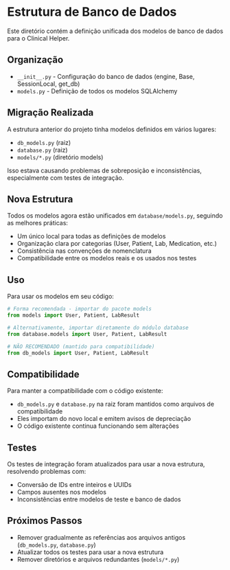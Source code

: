 # Estrutura de Banco de Dados

Este diretório contém a definição unificada dos modelos de banco de dados para o Clinical Helper.

## Organização

- `__init__.py` - Configuração do banco de dados (engine, Base, SessionLocal, get_db)
- `models.py` - Definição de todos os modelos SQLAlchemy

## Migração Realizada

A estrutura anterior do projeto tinha modelos definidos em vários lugares:

- `db_models.py` (raiz)
- `database.py` (raiz)
- `models/*.py` (diretório models)

Isso estava causando problemas de sobreposição e inconsistências, especialmente com testes de integração.

## Nova Estrutura

Todos os modelos agora estão unificados em `database/models.py`, seguindo as melhores práticas:

- Um único local para todas as definições de modelos
- Organização clara por categorias (User, Patient, Lab, Medication, etc.)
- Consistência nas convenções de nomenclatura
- Compatibilidade entre os modelos reais e os usados nos testes

## Uso

Para usar os modelos em seu código:

```python
# Forma recomendada - importar do pacote models
from models import User, Patient, LabResult

# Alternativamente, importar diretamente do módulo database
from database.models import User, Patient, LabResult

# NÃO RECOMENDADO (mantido para compatibilidade)
from db_models import User, Patient, LabResult
```

## Compatibilidade

Para manter a compatibilidade com o código existente:

- `db_models.py` e `database.py` na raiz foram mantidos como arquivos de compatibilidade
- Eles importam do novo local e emitem avisos de depreciação
- O código existente continua funcionando sem alterações

## Testes

Os testes de integração foram atualizados para usar a nova estrutura, resolvendo problemas com:

- Conversão de IDs entre inteiros e UUIDs
- Campos ausentes nos modelos
- Inconsistências entre modelos de teste e banco de dados

## Próximos Passos

- Remover gradualmente as referências aos arquivos antigos (`db_models.py`, `database.py`)
- Atualizar todos os testes para usar a nova estrutura
- Remover diretórios e arquivos redundantes (`models/*.py`) 
